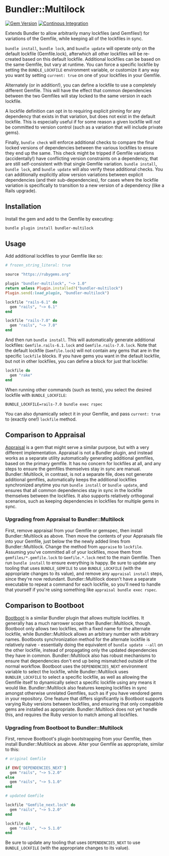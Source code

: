 # Bundler::Multilock

[![Gem Version](https://img.shields.io/gem/v/bundler-multilock)](https://rubygems.org/gems/bundler-multilock)
[![Continous Integration](https://github.com/instructure/bundler-multilock/workflows/Continuous%20Integration/badge.svg)](https://github.com/instructure/bundler-multilock/actions/workflows/ci.yml)

Extends Bundler to allow arbitrarily many lockfiles (and Gemfiles!)
for variations of the Gemfile, while keeping all of the lockfiles in sync.

`bundle install`, `bundle lock`, and `bundle update` will operate only on
the default lockfile (Gemfile.lock), afterwhich all other lockfiles will
be re-created based on this default lockfile. Additional lockfiles can be
based on the same Gemfile, but vary at runtime. You can force a specific
lockfile by setting the `BUNDLE_LOCKFILE` environment variable, or customize
it any way you want by setting `current: true` on one of your lockfiles
in your Gemfile.

Alternately (or in addition!), you can define a lockfile to use a completely
different Gemfile. This will have the effect that common dependencies between
the two Gemfiles will stay locked to the same version in each lockfile.

A lockfile definition can opt in to requiring explicit pinning for
any dependency that exists in that variation, but does not exist in the default
lockfile. This is especially useful if for some reason a given
lockfile will _not_ be committed to version control (such as a variation
that will include private gems).

Finally, `bundle check` will enforce additional checks to compare the final
locked versions of dependencies between the various lockfiles to ensure
they end up the same. This check might be tripped if Gemfile variations
(accidentally!) have conflicting version constraints on a dependency, that
are still self-consistent with that single Gemfile variation.
`bundle install`, `bundle lock`, and `bundle update` will also verify these
additional checks. You can additionally explicitly allow version variations
between explicit dependencies (and their sub-dependencies), for cases where
the lockfile variation is specifically to transition to a new version of
a dependency (like a Rails upgrade).

## Installation

Install the gem and add to the Gemfile by executing:

```bash
bundle plugin install bundler-multilock
```

## Usage

Add additional lockfiles to your Gemfile like so:

```ruby
# frozen_string_literal: true

source "https://rubygems.org"

plugin "bundler-multilock", "~> 1.0"
return unless Plugin.installed?("bundler-multilock")
Plugin.send(:load_plugin, "bundler-multilock")

lockfile "rails-6.1" do
  gem "rails", "~> 6.1"
end

lockfile "rails-7.0" do
  gem "rails", "~> 7.0"
end
```

And then run `bundle install`. This will automatically generate additional
lockfiles: `Gemfile.rails-6.1.lock` and `Gemfile.rails-7.0.lock`.
Note that the default lockfile (`Gemfile.lock`) will not contain any gems
that are in the specific `lockfile` blocks. If you have gems you want in
the default lockfile, but not in other lockfiles, you can define a block
for just that lockfile:

```ruby
lockfile do
  gem "rake"
end
```

When running other commands (such as tests), you select the desired lockfile
with `BUNDLE_LOCKFILE`:

```shell
BUNDLE_LOCKFILE=rails-7.0 bundle exec rspec
```

You can also dynamically select it in your Gemfile, and pass `current: true`
to (exactly one!) `lockfile` method.

## Comparison to Appraisal

[Appraisal](https://github.com/thoughtbot/appraisal) is a gem that might serve
a similar purpose, but with a very different implementation. Appraisal is not
a Bundler plugin, and instead works as a separate utility automatically
generating additional gemfiles, based on the primary gemfile. It has no concern
for lockfiles at all, and any steps to ensure the gemfiles themselves stay in
sync are manual. Bundler::Multilock, in contrast, is not a separate file, does
not generate additional gemfiles, automatically keeps the additional lockfiles
synchronized anytime you run `bundle install` or `bundle update`, and ensures
that all common dependencies stay in sync in the lockfile themselves between
the lockfiles. It also supports relatively orthogonal scenarios, such as
keeping dependencies in lockfiles for multiple gems in sync.

### Upgrading from Appraisal to Bundler::Multilock

First, remove appraisal from your Gemfile or gemspec, then install
Bundler::Multilock as above. Then move the contents of your Appraisals file into
your Gemfile, just below the the newly added lines from Bundler::Multilock.
Change the method from `appraise` to `lockfile`. Assuming you've committed
all of your lockfiles, move them from `gemfiles/*.gemfile.lock` to
`Gemfile.*.lock` next to the main Gemfile. Then run `bundle install` to
ensure everything is happy. Be sure to update any tooling that uses
`BUNDLE_GEMFILE` to use `BUNDLE_LOCKFILE` (with the appropriate changes to its
value), and remove any `appraisal install` steps, since they're now redundant.
Bundler::Multilock doesn't have a separate executable to repeat a command for
each lockfile, so you'll need to handle that yourself if you're using
something like `appraisal bundle exec rspec`.

## Comparison to Bootboot

[Bootboot](https://github.com/Shopify/bootboot) is a similar Bundler plugin
that allows multiple lockfiles. It generally has a much narrower scope than
Bundler::Multilock, though. Bootboot only allows two lockfiles, with a fixed
name for the alternate lockfile, while Bundler::Multilock allows an arbitrary
number with arbitrary names. Bootboots synchronization method for the
alternate lockfile is relatively naive - essentially doing the equivalent
of `bundle update --all` on the other lockfile, instead of propagating only
the updated dependencies they have in common. Bundler::Multilock also has
robust mechanisms to ensure that dependencies don't end up being mismatched
outside of the normal workflow. Bootboot uses the `DEPENDENCIES_NEXT`
environment variable to select the lockfile, while Bundler::Multilock uses
`BUNDLER_LOCKFILE` to select a specific lockfile, as well as allowing the
Gemfile itself to dynamically select a specific lockfile using any means it
would like. Bundler::Multilock also features keeping lockfiles in sync amongst
otherwise unrelated Gemfiles, such as if you have vendored gems in your
repository. One feature that differs significantly is Bootboot supports
varying Ruby versions between lockfiles, and ensuring that only compatible gems
are installed as appropriate. Bundler::Multilock does not yet handle this,
and requires the Ruby version to match among all lockfiles.

### Upgrading from Bootboot to Bundler::Multilock

First, remove Bootboot's plugin bootstrapping from your Gemfile, then install
Bundler::Multilock as above. Alter your Gemfile as appropriate, similar to this:

```ruby
# original Gemfile

if ENV['DEPENDENCIES_NEXT']
  gem "rails", "~> 5.2.0"
else
  gem "rails", "~> 5.1.0"
end
```

```ruby
# updated Gemfile

lockfile "Gemfile_next.lock" do
  gem "rails", "~> 5.2.0"
end

lockfile do
  gem "rails", "~> 5.1.0"
end
```

Be sure to update any tooling that uses `DEPENDENCIES_NEXT` to use `BUNDLE_LOCKFILE`
(with the appropriate changes to its value).
